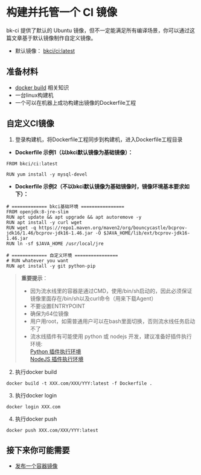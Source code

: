 # 构建并托管一个 CI 镜像

bk-ci 提供了默认的 Ubuntu 镜像，但不一定能满足所有编译场景，你可以通过这篇文章基于默认镜像制作自定义镜像。

- 默认镜像： [bkci/ci:latest](https://github.com/TencentBlueKing/ci-base-images/blob/master/ci-build/Dockerfile)

## 准备材料

- [docker build](https://docs.docker.com/engine/reference/commandline/build/) 相关知识
- 一台linux构建机
- 一个可以在机器上成功构建出镜像的Dockerfile工程

## 自定义CI镜像

1. 登录构建机，将Dockerfile工程同步到构建机，进入Dockerfile工程目录

- **Dockerfile 示例1（以bkci默认镜像为基础镜像）：**

```CMD
FROM bkci/ci:latest

RUN yum install -y mysql-devel
```

- **Dockerfile 示例2（不以bkci默认镜像为基础镜像时，镜像环境基本要求如下）：**

```CMD
# ============= bkci基础环境 ================
FROM openjdk:8-jre-slim
RUN apt update && apt upgrade && apt autoremove -y
RUN apt install -y curl wget
RUN wget -q https://repo1.maven.org/maven2/org/bouncycastle/bcprov-jdk16/1.46/bcprov-jdk16-1.46.jar -O $JAVA_HOME/lib/ext/bcprov-jdk16-1.46.jar
RUN ln -sf $JAVA_HOME /usr/local/jre

# ============= 自定义环境 ================
# RUN whatever you want
RUN apt install -y git python-pip

```

> **重要提示**：
>
> - 因为流水线里的容器是通过CMD，使用/bin/sh启动的，因此必须保证镜像里面存在/bin/sh以及curl命令（用来下载Agent）
> - 不要设置ENTRYPOINT
> - 确保为64位镜像
> - 用户用root，如需普通用户可以在bash里面切换，否则流水线任务启动不了
> - 流水线插件有可能使用 python 或 nodejs 开发，建议准备好插件执行环境:
<br/>[Python 插件执行环境](./prepare-python.md)
<br/>[NodeJS 插件执行环境](./prepare-node.md)

2. 执行docker build

```CMD
docker build -t XXX.com/XXX/YYY:latest -f Dockerfile .
```

3. 执行docker login

```CMD
docker login XXX.com
```

4. 执行docker push

```CMD
docker push XXX.com/XXX/YYY:latest
```

## 接下来你可能需要

- [发布一个容器镜像](release-new-image.md)
